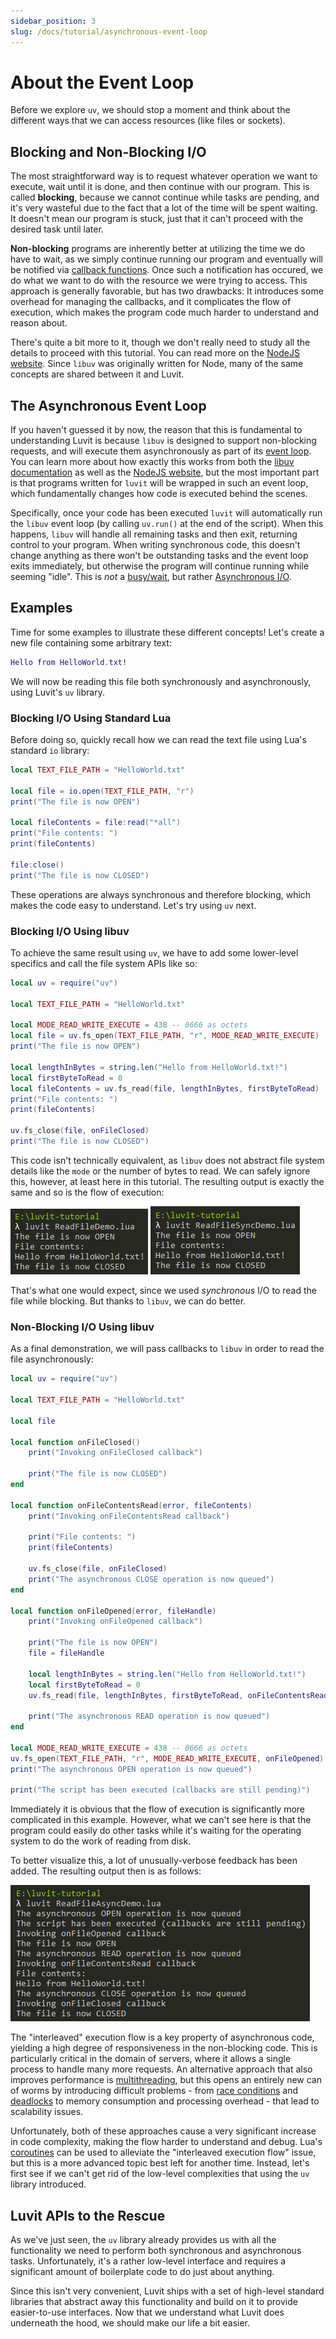 ```yaml
---
sidebar_position: 3
slug: /docs/tutorial/asynchronous-event-loop
---
```


# About the Event Loop

Before we explore ``uv``, we should stop a moment and think about the different ways that we can access resources (like files or sockets).

## Blocking and Non-Blocking I/O

The most straightforward way is to request whatever operation we want to execute, wait until it is done, and then continue with our program. This is called **blocking**, because we cannot continue while tasks are pending, and it's very wasteful due to the fact that a lot of the time will be spent waiting. It doesn't mean our program is stuck, just that it can't proceed with the desired task until later.

**Non-blocking** programs are inherently better at utilizing the time we do have to wait, as we simply continue running our program and eventually will be notified via [callback functions](https://en.wikipedia.org/wiki/Callback_(computer_programming)). Once such a notification has occured, we do what we want to do with the resource we were trying to access. This approach is generally favorable, but has two drawbacks: It introduces some overhead for managing the callbacks, and it complicates the flow of execution, which makes the program code much harder to understand and reason about.

There's quite a bit more to it, though we don't really need to study all the details to proceed with this tutorial. You can read more on the [NodeJS website](https://nodejs.org/en/docs/guides/blocking-vs-non-blocking/). Since ``libuv`` was originally written for Node, many of the same concepts are shared between it and Luvit.

## The Asynchronous Event Loop

If you haven't guessed it by now, the reason that this is fundamental to understanding Luvit is because ``libuv`` is designed to support non-blocking requests, and will execute them asynchronously as part of its [event loop](https://en.wikipedia.org/wiki/Event_loop). You can learn more about how exactly this works from both the [libuv documentation](http://docs.libuv.org/en/v1.x/design.html) as well as the [NodeJS website](https://nodejs.org/en/docs/guides/event-loop-timers-and-nexttick/), but the most important part is that programs written for ``luvit`` will be wrapped in such an event loop, which fundamentally changes how code is executed behind the scenes.

Specifically, once your code has been executed ``luvit`` will automatically run the ``libuv`` event loop (by calling ``uv.run()`` at the end of the script). When this happens, ``libuv`` will handle all remaining tasks and then exit, returning control to your program. When writing synchronous code, this doesn't change anything as there won't be outstanding tasks and the event loop exits immediately, but otherwise the program will continue running while seeming "idle". This is *not* a [busy/wait](https://en.wikipedia.org/wiki/Busy_waiting), but rather [Asynchronous I/O](https://en.wikipedia.org/wiki/Asynchronous_I/O).

## Examples

Time for some examples to illustrate these different concepts! Let's create a new file containing some arbitrary text:

```lua title="HelloWorld.txt"
Hello from HelloWorld.txt!
```

We will now be reading this file both synchronously and asynchronously, using Luvit's ``uv`` library.

### Blocking I/O Using Standard Lua

Before doing so, quickly recall how we can read the text file using Lua's standard ``io`` library:

```lua title="ReadFileDemo.lua"
local TEXT_FILE_PATH = "HelloWorld.txt"

local file = io.open(TEXT_FILE_PATH, "r")
print("The file is now OPEN")

local fileContents = file:read("*all")
print("File contents: ")
print(fileContents)

file:close()
print("The file is now CLOSED")
```

These operations are always synchronous and therefore blocking, which makes the code easy to understand. Let's try using ``uv`` next.

### Blocking I/O Using libuv

To achieve the same result using ``uv``, we have to add some lower-level specifics and call the file system APIs like so:

```lua title="ReadFileSyncDemo.lua"
local uv = require("uv")

local TEXT_FILE_PATH = "HelloWorld.txt"

local MODE_READ_WRITE_EXECUTE = 438 -- 0666 as octets
local file = uv.fs_open(TEXT_FILE_PATH, "r", MODE_READ_WRITE_EXECUTE)
print("The file is now OPEN")

local lengthInBytes = string.len("Hello from HelloWorld.txt!")
local firstByteToRead = 0
local fileContents = uv.fs_read(file, lengthInBytes, firstByteToRead)
print("File contents: ")
print(fileContents)

uv.fs_close(file, onFileClosed)
print("The file is now CLOSED")
```

This code isn't technically equivalent, as ``libuv`` does not abstract file system details like the ``mode`` or the number of bytes to read. We can safely ignore this, however, at least here in this tutorial. The resulting output is exactly the same and so is the flow of execution:

![03-blocking-lua-example.png](03-blocking-lua-example.png)
![03-blocking-uv-example.png](03-blocking-uv-example.png)

That's what one would expect, since we used *synchronous* I/O to read the file while blocking. But thanks to ``libuv``, we can do better.

### Non-Blocking I/O Using libuv

As a final demonstration, we will pass callbacks to ``libuv`` in order to read the file asynchronously:

```lua title="ReadFileAsyncDemo.lua"
local uv = require("uv")

local TEXT_FILE_PATH = "HelloWorld.txt"

local file

local function onFileClosed()
    print("Invoking onFileClosed callback")

    print("The file is now CLOSED")
end

local function onFileContentsRead(error, fileContents)
    print("Invoking onFileContentsRead callback")

    print("File contents: ")
    print(fileContents)

    uv.fs_close(file, onFileClosed)
    print("The asynchronous CLOSE operation is now queued")
end

local function onFileOpened(error, fileHandle)
    print("Invoking onFileOpened callback")

    print("The file is now OPEN")
    file = fileHandle
 
    local lengthInBytes = string.len("Hello from HelloWorld.txt!")
    local firstByteToRead = 0
    uv.fs_read(file, lengthInBytes, firstByteToRead, onFileContentsRead)

    print("The asynchronous READ operation is now queued")
end

local MODE_READ_WRITE_EXECUTE = 438 -- 0666 as octets
uv.fs_open(TEXT_FILE_PATH, "r", MODE_READ_WRITE_EXECUTE, onFileOpened)
print("The asynchronous OPEN operation is now queued")

print("The script has been executed (callbacks are still pending)")
```

Immediately it is obvious that the flow of execution is significantly more complicated in this example. However, what we can't see here is that the program could easily do other tasks while it's waiting for the operating system to do the work of reading from disk.

To better visualize this, a lot of unusually-verbose feedback has been added. The resulting output then is as follows:

![03-nonblocking-uv-example.png](03-nonblocking-uv-example.png)

The "interleaved" execution flow is a key property of asynchronous code, yielding a high degree of responsiveness in the non-blocking code. This is particularly critical in the domain of servers, where it allows a single process to handle many more requests. An alternative approach that also improves performance is [multithreading](https://en.wikipedia.org/wiki/Concurrent_computing), but this opens an entirely new can of worms by introducing difficult problems - from [race conditions](https://en.wikipedia.org/wiki/Race_condition) and [deadlocks](https://en.wikipedia.org/wiki/Deadlock) to memory consumption and processing overhead - that lead to scalability issues.

Unfortunately, both of these approaches cause a very significant increase in code complexity, making the flow harder to understand and debug. Lua's [coroutines](https://www.lua.org/pil/9.1.html) can be used to alleviate the "interleaved execution flow" issue, but this is a more advanced topic best left for another time. Instead, let's first see if we can't get rid of the low-level complexities that using the ``uv`` library introduced.

## Luvit APIs to the Rescue

As we've just seen, the ``uv`` library already provides us with all the functionality we need to perform both synchronous and asynchronous tasks. Unfortunately, it's a rather low-level interface and requires a significant amount of boilerplate code to do just about anything.

Since this isn't very convenient, Luvit ships with a set of high-level standard libraries that abstract away this functionality and build on it to provide easier-to-use interfaces. Now that we understand what Luvit does underneath the hood, we should make our life a bit easier.
